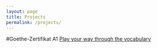 ```yaml
---
layout: page
title: Projects
permalink: /projects/
---
```



#Goethe-Zertifikat A1
[Play your way through the vocabulary](www.bing.com)